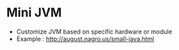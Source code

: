 # Mini JVM
- Customize JVM based on specific hardware or module
- Example : http://august.nagro.us/small-java.html